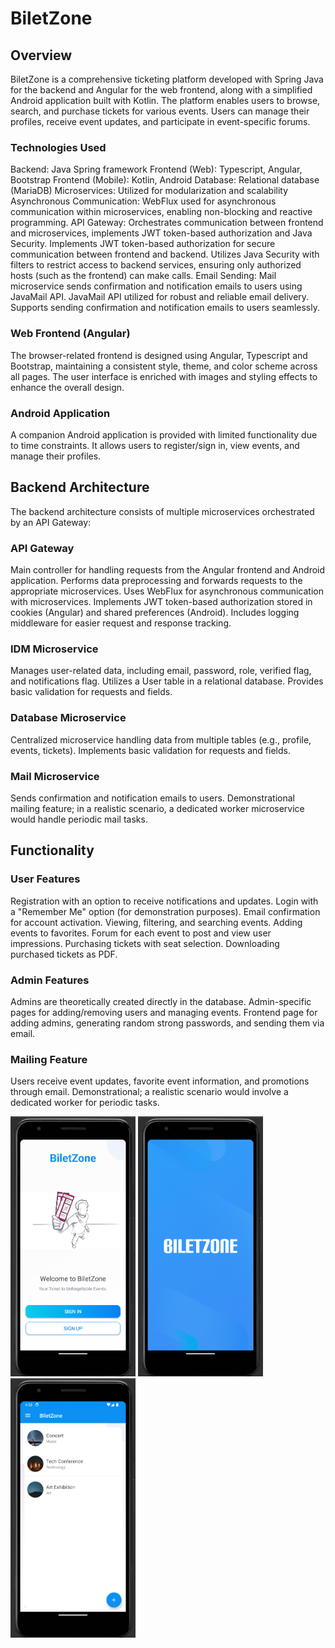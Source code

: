 # BiletZone
## Overview
BiletZone is a comprehensive ticketing platform developed with Spring Java for the backend and Angular for the web frontend, along with a simplified Android application built with Kotlin. The platform enables users to browse, search, and purchase tickets for various events. Users can manage their profiles, receive event updates, and participate in event-specific forums.

### Technologies Used
Backend: Java Spring framework
Frontend (Web): Typescript, Angular, Bootstrap
Frontend (Mobile): Kotlin, Android
Database: Relational database (MariaDB)
Microservices: Utilized for modularization and scalability
Asynchronous Communication: WebFlux used for asynchronous communication within microservices, enabling non-blocking and reactive programming.
API Gateway: Orchestrates communication between frontend and microservices, implements JWT token-based authorization and Java Security.
    Implements JWT token-based authorization for secure communication between frontend and backend.
    Utilizes Java Security with filters to restrict access to backend services, ensuring only authorized hosts (such as the frontend) can make calls.
Email Sending: Mail microservice sends confirmation and notification emails to users using JavaMail API.
    JavaMail API utilized for robust and reliable email delivery.
    Supports sending confirmation and notification emails to users seamlessly.

### Web Frontend (Angular)
The browser-related frontend is designed using Angular, Typescript and Bootstrap, maintaining a consistent style, theme, and color scheme across all pages. The user interface is enriched with images and styling effects to enhance the overall design.

### Android Application
A companion Android application is provided with limited functionality due to time constraints. It allows users to register/sign in, view events, and manage their profiles.

## Backend Architecture
The backend architecture consists of multiple microservices orchestrated by an API Gateway:
### API Gateway
Main controller for handling requests from the Angular frontend and Android application.
Performs data preprocessing and forwards requests to the appropriate microservices.
Uses WebFlux for asynchronous communication with microservices.
Implements JWT token-based authorization stored in cookies (Angular) and shared preferences (Android).
Includes logging middleware for easier request and response tracking.

### IDM Microservice
Manages user-related data, including email, password, role, verified flag, and notifications flag.
Utilizes a User table in a relational database.
Provides basic validation for requests and fields.

### Database Microservice
Centralized microservice handling data from multiple tables (e.g., profile, events, tickets).
Implements basic validation for requests and fields.

### Mail Microservice
Sends confirmation and notification emails to users.
Demonstrational mailing feature; in a realistic scenario, a dedicated worker microservice would handle periodic mail tasks.

## Functionality
### User Features
Registration with an option to receive notifications and updates.
Login with a "Remember Me" option (for demonstration purposes).
Email confirmation for account activation.
Viewing, filtering, and searching events.
Adding events to favorites.
Forum for each event to post and view user impressions.
Purchasing tickets with seat selection.
Downloading purchased tickets as PDF.

### Admin Features
Admins are theoretically created directly in the database.
Admin-specific pages for adding/removing users and managing events.
Frontend page for adding admins, generating random strong passwords, and sending them via email.

### Mailing Feature
Users receive event updates, favorite event information, and promotions through email.
Demonstrational; a realistic scenario would involve a dedicated worker for periodic tasks.

<!-- ![main image](images/main.png)
![faq image](images/faq.png)
![login image](images/login.png)
![main image](images/auth.png)
![faq image](images/logo.png)
![login image](images/main_page.png) -->
<!-- <img src="images/main_page.png"
     alt="Markdown Monster icon"
     style="float: left; margin-right: 10px; width: 150px; height: 300px" /> -->
<img src="images/auth.png" alt="main image" width="200"/> <img src="images/logo.png" alt="faq image" width="200"/> <img src="images/main_page.png" alt="login image" width="200"/>
